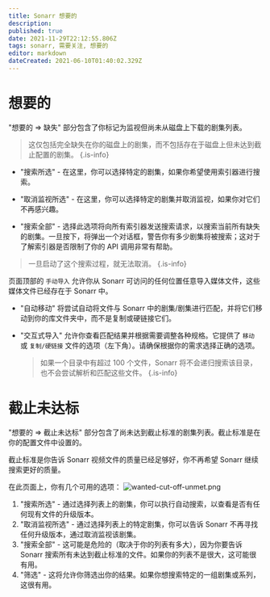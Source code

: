 ```yaml
---
title: Sonarr 想要的
description: 
published: true
date: 2021-11-29T22:12:55.806Z
tags: sonarr, 需要关注, 想要的
editor: markdown
dateCreated: 2021-06-10T01:40:02.329Z
---
```


# 想要的

"想要的 => 缺失" 部分包含了你标记为监视但尚未从磁盘上下载的剧集列表。

> 这仅包括完全缺失在你的磁盘上的剧集，而不包括存在于磁盘上但未达到截止配置的剧集。
{.is-info}

- "搜索所选" - 在这里，你可以选择特定的剧集，如果你希望使用索引器进行搜索。

- "取消监视所选" - 在这里，你可以选择特定的剧集并取消监视，如果你对它们不再感兴趣。

- "搜索全部" - 选择此选项将向所有索引器发送搜索请求，以搜索当前所有缺失的剧集。一旦按下，将弹出一个对话框，警告你有多少剧集将被搜索；这对于了解索引器是否限制了你的 API 调用非常有帮助。

> 一旦启动了这个搜索过程，就无法取消。
{.is-info}

页面顶部的 `手动导入` 允许你从 Sonarr 可访问的任何位置任意导入媒体文件，这些媒体文件已经存在于 Sonarr 中。

- "自动移动" 将尝试自动将文件与 Sonarr 中的剧集/剧集进行匹配，并将它们移动到你的库文件夹中，而不是复制或硬链接它们。
- "交互式导入" 允许你查看匹配结果并根据需要调整各种规格。它提供了 `移动` 或 `复制/硬链接` 文件的选项（左下角）。请确保根据你的需求选择正确的选项。

  > 如果一个目录中有超过 100 个文件，Sonarr 将不会递归搜索该目录，也不会尝试解析和匹配这些文件。
  {.is-info}

# 截止未达标

"想要的 => 截止未达标" 部分包含了尚未达到截止标准的剧集列表。截止标准是在你的配置文件中设置的。

截止标准是你告诉 Sonarr 视频文件的质量已经足够好，你不再希望 Sonarr 继续搜索更好的质量。

在此页面上，你有几个可用的选项：
![wanted-cut-off-unmet.png](/assets/sonarr/wanted-cut-off-unmet.png)

1. "搜索所选" - 通过选择列表上的剧集，你可以执行自动搜索，以查看是否有任何现有文件的升级版本。
1. "取消监视所选" - 通过选择列表上的特定剧集，你可以告诉 Sonarr 不再寻找任何升级版本，通过取消监视该剧集。
1. "搜索全部" - 这可能是危险的（取决于你的列表有多大），因为你要告诉 Sonarr 搜索所有未达到截止标准的文件。如果你的列表不是很大，这可能很有用。
1. "筛选" - 这将允许你筛选出你的结果。如果你想搜索特定的一组剧集或系列，这很有用。